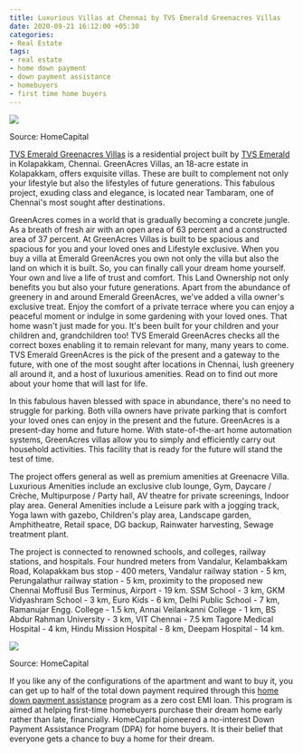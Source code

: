 ```yaml
---
title: Luxurious Villas at Chennai by TVS Emerald Greenacres Villas
date: 2020-09-21 16:12:00 +05:30
categories:
- Real Estate
tags:
- real estate
- home down payment
- down payment assistance
- homebuyers
- first time home buyers
---
```


**[![](https://lh4.googleusercontent.com/lVYGPUZHqPDdNSg81C1FXDk6P2xFcfpHa9Qk9E7KN6SKeBWJ5OdpBOpFFOtzUohNJQTnZpO3ypaStpOVDNSwZd6dAJpH5T2pEKFPjv5bvcdhg2ICM0FJ-uelkSA4XZr-G8p7XyP5)](https://homecapital.in/property/449/greenacres---villas-2-bhk)**

Source: HomeCapital

[TVS Emerald Greenacres Villas](https://homecapital.in/property/449/greenacres---villas-2-bhk) is a residential project built by [TVS Emerald](https://homecapital.in/offering/developer/tvs-emerald) in Kolapakkam, Chennai. GreenAcres Villas, an 18-acre estate in Kolapakkam, offers exquisite villas. These are built to complement not only your lifestyle but also the lifestyles of future generations. This fabulous project, exuding class and elegance, is located near Tambaram, one of Chennai's most sought after destinations.

GreenAcres comes in a world that is gradually becoming a concrete jungle. As a breath of fresh air with an open area of 63 percent and a constructed area of 37 percent. At  GreenAcres Villas is built to be spacious and spacious for you and your loved ones and Lifestyle exclusive. When you buy a villa at Emerald GreenAcres you own not only the villa but also the land on which it is built. So, you can finally call your dream home yourself. Your own and live a life of trust and comfort. This Land Ownership not only benefits you but also your future generations. Apart from the abundance of greenery in and around Emerald GreenAcres, we've added a villa owner's exclusive treat. Enjoy the comfort of a private terrace where you can enjoy a peaceful moment or indulge in some gardening with your loved ones. That home wasn't just made for you. It's been built for your children and your children and, grandchildren too! TVS Emerald GreenAcres checks all the correct boxes enabling it to remain relevant for many, many years to come. TVS Emerald GreenAcres is the pick of the present and a gateway to the future, with one of the most sought after locations in Chennai, lush greenery all around it, and a host of luxurious amenities. Read on to find out more about your home that will last for life.

In this fabulous haven blessed with space in abundance, there's no need to struggle for parking. Both villa owners have private parking that is comfort your loved ones can enjoy in the present and the future. GreenAcres is a present-day home and future home. With state-of-the-art home automation systems, GreenAcres villas allow you to simply and efficiently carry out household activities. This facility that is ready for the future will stand the test of time.

The project offers general as well as premium amenities at Greenacre Villa. Luxurious Amenities include an exclusive club lounge, Gym, Daycare / Crèche, Multipurpose / Party hall, AV theatre for private screenings, Indoor play area. General Amenities include a Leisure park with a jogging track, Yoga lawn with gazebo, Children's play area, Landscape garden, Amphitheatre, Retail space, DG backup, Rainwater harvesting, Sewage treatment plant.

The project is connected to renowned schools, and colleges, railway stations, and hospitals. Four hundred meters from Vandalur, Kelambakkam Road, Kolapakkam bus stop - 400 meters, Vandalur railway station - 5 km, Perungalathur railway station - 5 km, proximity to the proposed new Chennai Moffusil Bus Terminus, Airport - 19 km. SSM School - 3 km, GKM Vidyashram School - 3 km, Euro Kids - 6 km, Delhi Public School - 7 km, Ramanujar Engg. College - 1.5 km, Annai Veilankanni College - 1 km, BS Abdur Rahman University - 3 km, VIT Chennai - 7.5 km Tagore Medical Hospital - 4 km, Hindu Mission Hospital - 8 km, Deepam Hospital - 14 km.

**[![](https://lh6.googleusercontent.com/ogTaKTL-t00Db9oaBrchtrcQeR1z-6WEDEICqP3PIbsd0DBkFdmArC6QQiKCF0eIq7S137zBcsmP0aN3o8fWuF6gV-04mS85eEZBFDH5-Fe2oaKETZbKCXjdhR8RygktjyUxMxoT)](https://homecapital.in/offering)**

Source: HomeCapital

If you like any of the configurations of the apartment and want to buy it, you can get up to half of the total down payment required through this [home down payment assistance](https://homecapital.in/) program as a zero cost EMI loan. This program is aimed at helping first-time homebuyers purchase their dream home early rather than late, financially. HomeCapital pioneered a no-interest Down Payment Assistance Program (DPA) for home buyers. It is their belief that everyone gets a chance to buy a home for their dream.